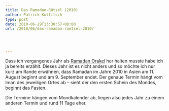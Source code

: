 ```yaml
---
title: Das Ramadan-Rätsel (2010)
author: Patrick Kollitsch
type: post
date: 2010-06-29T13:30:57+00:00
url: /2010/06/das-ramadan-raetsel-2010/




---
```

Dass ich vergangenes Jahr als [Ramadan Orakel][1] her halten musste habe ich ja bereits erzählt. Dieses Jahr ist es nicht anders und so möchte ich nur kurz am Rande erwähnen, dass Ramadan im Jahre 2010 in Asien am 11. August beginnt und am 9. September endet. Der genaue Termin hängt vom Iman des jeweiligen Ortes ab &#8211; sieht der den ersten Schein des Mondes, beginnt das Fasten.

Die Termine hängen vom Mondkalender ab, liegen also jedes Jahr zu einem anderen Termin und rund 11 Tage eher.

 [1]: https://samui-samui.de/weblog/2009/08/das-ramadan-raetsel "Das Ramadan-Rätsel"